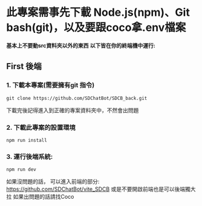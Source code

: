 # 此專案需事先下載 Node.js(npm)、Git bash(git)，以及要跟coco拿.env檔案 
**基本上不要動src資料夾以外的東西**
**以下皆在你的終端機中運行:**
## First 後端

### 1. 下載本專案(需要擁有git 指令)
    git clone https://github.com/SDChatBot/SDCB_back.git
下載完後記得進入到正確的專案資料夾中，不然會出問題

### 2. 下載此專案的設置環境
    npm run install
### 3. 運行後端系統:
    npm run dev
如果沒問題的話， 可以進入前端的部分: https://github.com/SDChatBot/vite_SDCB
或是不要開啟前端也是可以後端獨大拉
如果出問題的話請找Coco
